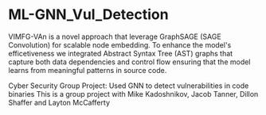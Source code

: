 # ML-GNN_Vul_Detection
VIMFG-VAn is a novel approach that leverage GraphSAGE (SAGE Convolution) for scalable node embedding. To enhance the model's
efficetiveness we integrated Abstract Syntax Tree (AST) graphs that capture both data dependencies and control flow ensuring
that the model learns from meaningful patterns in source code.

Cyber Security Group Project: Used GNN to detect vulnerabilities in code binaries
This is a group project with Mike Kadoshnikov, Jacob Tanner,  Dillon Shaffer and Layton McCafferty


